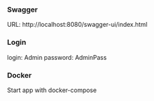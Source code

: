 ### Swagger
URL: http://localhost:8080/swagger-ui/index.html

### Login
login: Admin
password: AdminPass

### Docker
Start app with docker-compose